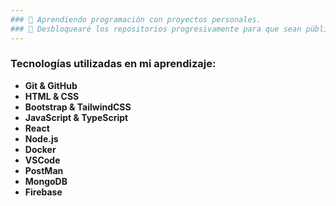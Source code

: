 ```yaml
---
### 🪺 Aprendiendo programación con proyectos personales. 
### 🌠 Desbloquearé los repositorios progresivamente para que sean públicos.
---
```

### Tecnologías utilizadas en mi aprendizaje:
* **Git & GitHub**
* **HTML & CSS**
* **Bootstrap & TailwindCSS**
* **JavaScript & TypeScript**
* **React**
* **Node.js**
* **Docker**
* **VSCode**
* **PostMan**
* **MongoDB**
* **Firebase**


